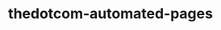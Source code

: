 ---
layout: case-study-new
product: 'yes'
order: 2
logo: /images/work/TheDotComAutomatedPages.png
title: thedotcom-automated-pages
org: The.com Automated Pages
role: Founding Designer
tenure: '2022'
description: 'I led product, design, and design systems for this 14 person startup. The.com is a no- to low-code sheet-based website builder and CMS tool. I helped them learn from their existing customers through generative and evaluative research, iterate and improve on their core product, design a completely new feature & product surface area called Page Automation, design and helped engineer a design system from scratch—typography and type scales, 0–10 color ramps for every main hue, spacing units, iconography, and complex components & patterns—in both Figma and React. My work directly led to them landing big-name customers, and finding product-market fit that is now their core business: Page Automation.'
---